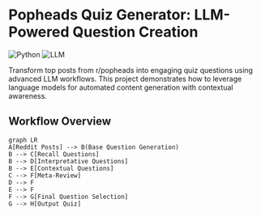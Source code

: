 # Popheads Quiz Generator: LLM-Powered Question Creation

![Python](https://img.shields.io/badge/python-3.9+-blue.svg)
![LLM](https://img.shields.io/badge/LLM-DeepSeekChat-green.svg)

Transform top posts from r/popheads into engaging quiz questions using advanced LLM workflows. This project demonstrates how to leverage language models for automated content generation with contextual awareness.

## Workflow Overview
```mermaid
graph LR
A[Reddit Posts] --> B(Base Question Generation)
B --> C[Recall Questions]
B --> D[Interpretative Questions]
B --> E[Contextual Questions]
C --> F[Meta-Review]
D --> F
E --> F
F --> G[Final Question Selection]
G --> H[Output Quiz]
